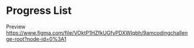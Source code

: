 # Progress List

Preview https://www.figma.com/file/VOktP1HZfkUGfyPDXWIqbh/9amcodingchallenge-root?node-id=0%3A1
